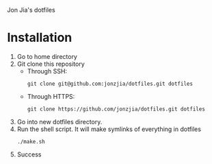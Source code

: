 Jon Jia's dotfiles

Installation
============
1. Go to home directory
2. Git clone this repository
	* Through SSH:
		```
		git clone git@github.com:jonzjia/dotfiles.git dotfiles
		```
	* Through HTTPS:
		```
		git clone https://github.com/jonzjia/dotfiles.git dotfiles
		```
3. Go into new dotfiles directory.
4. Run the shell script. It will make symlinks of everything in dotfiles
	```
	./make.sh
	```
5. Success
